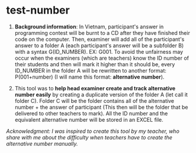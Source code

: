 # test-number

1. **Background information**: In Vietnam, participant's answer in programming contest will be burnt to a CD after they have finished their code on the computer. Then, examiner will add all of the participant's answer to a folder A (each participant's answer will be a subfolder B) with a syntax G(ID_NUMBER). EX: G001. To avoid the unfairness may occur when the examiners (which are teachers) know the ID number of their students and then will mark it higher than it should be, every ID_NUMBER in the folder A will be rewritten to another format: P(001+number) (I will name this format: **alternative number**). 

2. This tool was to **help head examiner create and track alternative number easily** by creating a duplicate version of the folder A (let call it folder C). Folder C will be the folder contains all of the alternative number + the answer of participant (This then will be the folder that be delivered to other teachers to mark). All the ID number and the equivalent alternative number will be stored in an EXCEL file. 

*Acknowledgment: I was inspired to create this tool by my teacher, who share with me about the difficulty when teachers have to create the alternative number manually.* 
